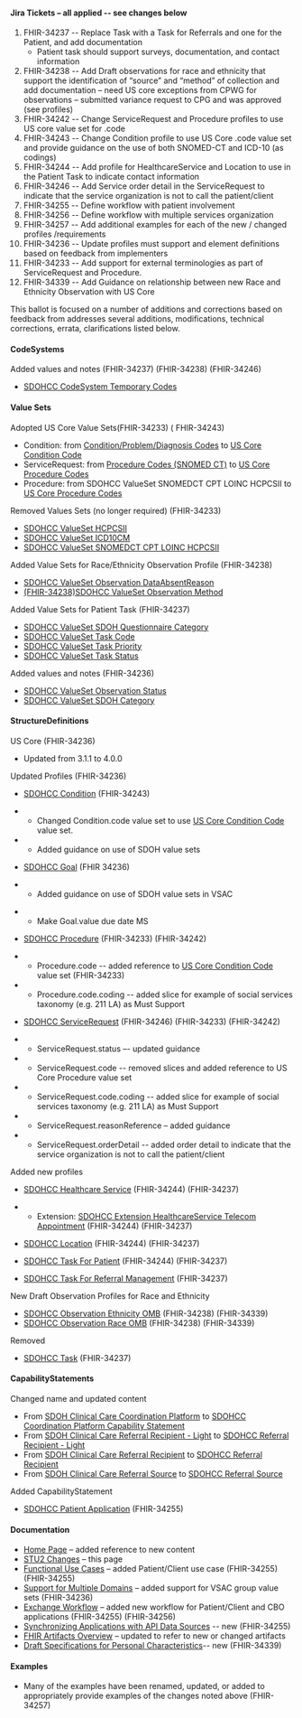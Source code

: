 #### Jira Tickets – all applied -- see changes below

1. FHIR-34237 -- Replace Task with a Task for Referrals and one for the Patient, and add documentation 
   - Patient task should support surveys, documentation, and contact information
2. FHIR-34238 -- Add Draft observations for race and ethnicity that support the identification of “source” and “method” of collection and add documentation – need US core exceptions from CPWG for observations – submitted variance request to CPG and was approved (see profiles)
3. FHIR-34242 -- Change ServiceRequest and Procedure profiles to use US core value set for .code 
4. FHIR-34243 -- Change Condition profile to use US Core .code value set and provide guidance on the use of both SNOMED-CT and ICD-10 (as codings)
5. FHIR-34244 -- Add profile for HealthcareService and Location to use in the Patient Task to indicate contact information
6. FHIR-34246 -- Add Service order detail in the ServiceRequest to indicate that the service organization is not to call the patient/client
7. FHIR-34255 -- Define workflow with patient involvement
8. FHIR-34256 -- Define workflow with multiple services organization
9. FHIR-34257 -- Add additional examples for each of the new / changed profiles /requirements
10. FHIR-34236 -- Update profiles must support and element definitions based on feedback from implementers
11. FHIR-34233 -- Add support for external terminologies as part of ServiceRequest and Procedure. 
12. FHIR-34339 -- Add Guidance on relationship between new Race and Ethnicity Observation with US Core

This ballot is focused on a number of additions and corrections based on feedback from  addresses several additions, modifications, technical corrections, errata, clarifications listed below.



#### CodeSystems 

Added values and notes (FHIR-34237) (FHIR-34238) (FHIR-34246)

* [SDOHCC CodeSystem Temporary Codes](CodeSystem-SDOHCC-CodeSystemTemporaryCodes.html)



#### Value Sets

Adopted US Core Value Sets(FHIR-34233) ( FHIR-34243)

* Condition: from [Condition/Problem/Diagnosis Codes](http://hl7.org/fhir/R4/valueset-condition-code.html) to [US Core Condition Code](http://hl7.org/fhir/us/core/STU4/ValueSet-us-core-condition-code.html)
* ServiceRequest: from [Procedure Codes (SNOMED CT)](http://hl7.org/fhir/R4/valueset-procedure-code.html) to [US Core Procedure Codes](http://hl7.org/fhir/us/core/STU4/ValueSet-us-core-procedure-code.html)
* Procedure: from SDOHCC ValueSet SNOMEDCT CPT LOINC HCPCSII to [US Core Procedure Codes](http://hl7.org/fhir/us/core/STU4/ValueSet-us-core-procedure-code.html)



Removed Values Sets (no longer required) (FHIR-34233)

* [SDOHCC ValueSet HCPCSII](http://hl7.org/fhir/us/sdoh-clinicalcare/STU1/ValueSet-SDOHCC-ValueSetHCPCSII.html)
* [SDOHCC ValueSet ICD10CM](http://hl7.org/fhir/us/sdoh-clinicalcare/STU1/ValueSet-SDOHCC-ValueSetICD10CM.html)
* [SDOHCC ValueSet SNOMEDCT CPT LOINC HCPCSII](http://hl7.org/fhir/us/sdoh-clinicalcare/STU1/ValueSet-SDOHCC-ValueSetSNOMEDCTCPTLOINCHCPCSII.html)



Added Value Sets for Race/Ethnicity Observation Profile (FHIR-34238)

* [SDOHCC ValueSet Observation DataAbsentReason](ValueSet-SDOHCC-ValueSetObservationDataAbsentReason.html)
* [(FHIR-34238)SDOHCC ValueSet Observation Method](ValueSet-SDOHCC-ValueSetObservationMethod.html)



Added Value Sets for Patient Task (FHIR-34237)

* [SDOHCC ValueSet SDOH Questionnaire Category](ValueSet-SDOHCC-ValueSetSDOHQuestionnaireCategory.html)
* [SDOHCC ValueSet Task Code](ValueSet-SDOHCC-ValueSetTaskCode.html)
* [SDOHCC ValueSet Task Priority](ValueSet-SDOHCC-ValueSetTaskPriority.html)
* [SDOHCC ValueSet Task Status](ValueSet-SDOHCC-ValueSetTaskStatus.html)



Added values and notes (FHIR-34236)

* [SDOHCC ValueSet Observation Status](ValueSet-SDOHCC-ValueSetObservationStatus.html)
* [SDOHCC ValueSet SDOH Category](ValueSet-SDOHCC-ValueSetSDOHCategory.html)



#### StructureDefinitions

US Core (FHIR-34236)

* Updated from 3.1.1 to 4.0.0



Updated Profiles (FHIR-34236)

* [SDOHCC Condition](StructureDefinition-SDOHCC-Condition.html) (FHIR-34243)

- - Changed Condition.code value set to use [US Core Condition Code](http://hl7.org/fhir/us/core/STU4/ValueSet-us-core-condition-code.html) value set.

- - Added guidance on use of SDOH value sets

    

* [SDOHCC Goal](StructureDefinition-SDOHCC-Goal.html) (FHIR 34236)

* * Added guidance on use of SDOH value sets in VSAC

- - Make Goal.value due date MS

    


* [SDOHCC Procedure](StructureDefinition-SDOHCC-Procedure.html) (FHIR-34233) (FHIR-34242)

- - Procedure.code -- added reference to [US Core Condition Code](http://hl7.org/fhir/us/core/STU4/ValueSet-us-core-procedure-code.html) value set (FHIR-34233)

- - Procedure.code.coding -- added slice for example of social services taxonomy (e.g. 211 LA) as Must Support

  

* [SDOHCC ServiceRequest](StructureDefinition-SDOHCC-ServiceRequest.html) (FHIR-34246) (FHIR-34233) (FHIR-34242)

* * ServiceRequest.status –- updated guidance

* * ServiceRequest.code -- removed slices and added reference to US Core Procedure value set

* * ServiceRequest.code.coding -- added slice for example of social services taxonomy (e.g. 211 LA) as Must Support

* * ServiceRequest.reasonReference – added guidance

* * ServiceRequest.orderDetail -- added order detail to indicate that the service organization is not to call the patient/client

    

Added new profiles


* [SDOHCC Healthcare Service](StructureDefinition-SDOHCC-HealthcareService.html) (FHIR-34244) (FHIR-34237)

* * Extension: [SDOHCC Extension HealthcareService Telecom Appointment](StructureDefinition-SDOHCC-ExtensionHealthcareServiceTelecomAppointment.html) (FHIR-34244) (FHIR-34237)


* [SDOHCC Location](StructureDefinition-SDOHCC-Location.html) (FHIR-34244) (FHIR-34237)
* [SDOHCC Task For Patient](StructureDefinition-SDOHCC-TaskForPatient.html)  (FHIR-34244) (FHIR-34237)
* [SDOHCC Task For Referral Management](StructureDefinition-SDOHCC-TaskForReferralManagement.html) (FHIR-34237)



New Draft Observation Profiles for Race and Ethnicity

* [SDOHCC Observation Ethnicity OMB](StructureDefinition-SDOHCC-ObservationEthnicityOMB.html) (FHIR-34238) (FHIR-34339)
* [SDOHCC Observation Race OMB](StructureDefinition-SDOHCC-ObservationRaceOMB.html) (FHIR-34238) (FHIR-34339)



Removed

* [SDOHCC Task](http://hl7.org/fhir/us/sdoh-clinicalcare/STU1/StructureDefinition-SDOHCC-Task.html) (FHIR-34237)



#### CapabilityStatements

Changed name and updated content

* From [SDOH Clinical Care Coordination Platform](http://hl7.org/fhir/us/sdoh-clinicalcare/STU1/CapabilityStatement-SDOH-ClinicalCareCoordinationPlatform.html) to [SDOHCC Coordination Platform Capability Statement](CapabilityStatement-SDOHCC-CoordinationPlatform.html)
* From [SDOH Clinical Care Referral Recipient - Light](http://hl7.org/fhir/us/sdoh-clinicalcare/STU1/CapabilityStatement-SDOH-ClinicalCareReferralRecipientLight.html) to [SDOHCC Referral Recipient - Light](CapabilityStatement-SDOHCC-ReferralRecipientLight.html)
* From [SDOH Clinical Care Referral Recipient](http://hl7.org/fhir/us/sdoh-clinicalcare/STU1/CapabilityStatement-SDOH-ClinicalCareReferralRecipient.html) to [SDOHCC Referral Recipient](CapabilityStatement-SDOHCC-ReferralRecipient.html)
* From [SDOH Clinical Care Referral Source](http://hl7.org/fhir/us/sdoh-clinicalcare/STU1/CapabilityStatement-SDOH-ClinicalCareReferralSource.html) to  [SDOHCC Referral Source](CapabilityStatement-SDOHCC-ReferralSource.html)



Added CapabilityStatement

* [SDOHCC Patient Application](CapabilityStatement-SDOHCC-PatientApp.html) (FHIR-34255)



#### Documentation

* [Home Page](index.html) – added reference to new content
* [STU2 Changes](stu2_changes.html) – this page
* [Functional Use Cases](functional_use_cases.html) – added Patient/Client use case (FHIR-34255) (FHIR-34255)
* [Support for Multiple Domains](support_for_multiple_domains.html) – added support for VSAC group value sets (FHIR-34236)
* [Exchange Workflow](exchange_workflow.html) – added new workflow for Patient/Client and CBO applications (FHIR-34255) (FHIR-34256)
* [Synchronizing Applications with API Data Sources](synchronizing_applications_with_api_data_sources.html) -- new (FHIR-34255)
* [FHIR Artifacts Overview](fhir_artifacts_overview.html) – updated to refer to new or changed artifacts
* [Draft Specifications for Personal Characteristics](draft_specifications_for_personal_characteristics.html)-- new (FHIR-34339)



#### Examples 

* Many of the examples have been renamed, updated, or added to appropriately provide examples of the changes noted above (FHIR-34257)